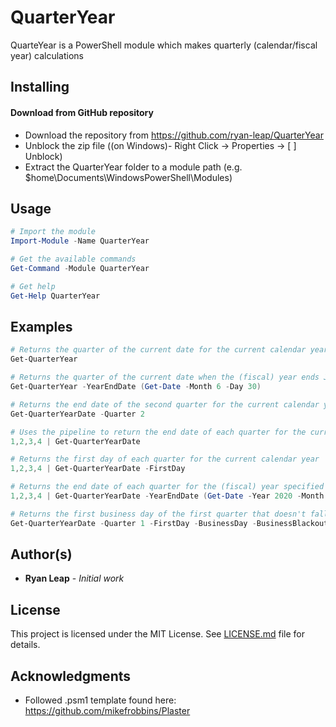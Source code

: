 # QuarterYear

QuarteYear is a PowerShell module which makes quarterly (calendar/fiscal year) calculations

## Installing
#### Download from GitHub repository

* Download the repository from https://github.com/ryan-leap/QuarterYear
* Unblock the zip file ((on Windows)- Right Click -> Properties -> [ ] Unblock)
* Extract the QuarterYear folder to a module path (e.g. $home\Documents\WindowsPowerShell\Modules)

## Usage
```powershell
# Import the module
Import-Module -Name QuarterYear

# Get the available commands
Get-Command -Module QuarterYear

# Get help
Get-Help QuarterYear
```

## Examples
```powershell
# Returns the quarter of the current date for the current calendar year
Get-QuarterYear

# Returns the quarter of the current date when the (fiscal) year ends June 30th
Get-QuarterYear -YearEndDate (Get-Date -Month 6 -Day 30)

# Returns the end date of the second quarter for the current calendar year
Get-QuarterYearDate -Quarter 2

# Uses the pipeline to return the end date of each quarter for the current calendar year
1,2,3,4 | Get-QuarterYearDate

# Returns the first day of each quarter for the current calendar year
1,2,3,4 | Get-QuarterYearDate -FirstDay

# Returns the end date of each quarter for the (fiscal) year specified
1,2,3,4 | Get-QuarterYearDate -YearEndDate (Get-Date -Year 2020 -Month 6 -Day 30)

# Returns the first business day of the first quarter that doesn't fall on one of the provided holidays (business blackout dates)
Get-QuarterYearDate -Quarter 1 -FirstDay -BusinessDay -BusinessBlackoutDate ((Get-Date -Month 1 -Day 1),(Get-Date -Month 12 -Day 25))
```

## Author(s)

* **Ryan Leap** - *Initial work*

## License

This project is licensed under the MIT License.  See [LICENSE.md](LICENSE.md) file for details.

## Acknowledgments

* Followed .psm1 template found here: https://github.com/mikefrobbins/Plaster
